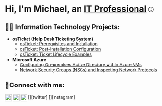 <h1>Hi, I'm Michael, an <a href="https://www.linkedin.com/in/michael-collins-050a3228b/">IT Professional</a>☺</h1>

<h2>👨‍💻 Information Technology Projects:</h2>

- <b>osTicket (Help Desk Ticketing System)</b>
  - [osTicket: Prerequisites and Installation](https://github.com/MikeDC93/osticket-prereqs)
  - [osTicket: Post-Installation Configuration](https://github.com/MikeDC93/post-install-config)
  - [osTicket: Ticket Lifecycle Examples](https://github.com/MikeDC93/ticket-lifecycle)
- <b>Microsoft Azure</b>
  - [Configuring On-premises Active Directory within Azure VMs](https://github.com/MikeDC93/configure-ad)
  - [Network Security Groups (NSGs) and Inspecting Network Protocols](https://github.com/MikeDC93/azure-network-protocols)

<h2>🤳Connect with me:</h2>

[<img align="left" alt="Josh | Twitter" width="22px" src="https://cdn.jsdelivr.net/npm/simple-icons@v3/icons/twitter.svg" />][twitter]
[<img align="left" alt="Josh | LinkedIn" width="22px" src="https://cdn.jsdelivr.net/npm/simple-icons@v3/icons/linkedin.svg" />][linkedin]
[<img align="left" alt="Josh | Instagram" width="22px" src="https://cdn.jsdelivr.net/npm/simple-icons@v3/icons/instagram.svg" />][instagram]


[linkedin]: https://linkedin.com/in/Josh
